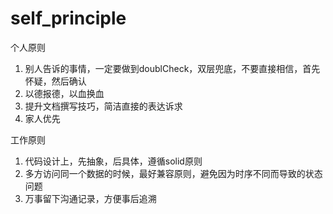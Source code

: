 # self_principle

个人原则
1. 别人告诉的事情，一定要做到doublCheck，双层兜底，不要直接相信，首先怀疑，然后确认
2. 以德报德，以血换血
3. 提升文档撰写技巧，简洁直接的表达诉求
4. 家人优先

工作原则
1. 代码设计上，先抽象，后具体，遵循solid原则
2. 多方访问同一个数据的时候，最好兼容原则，避免因为时序不同而导致的状态问题
3. 万事留下沟通记录，方便事后追溯